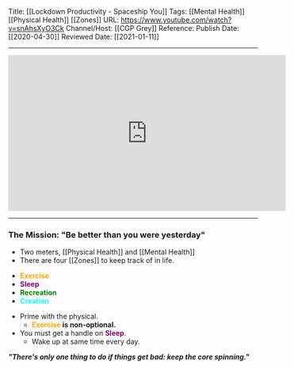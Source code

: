 Title: [[Lockdown Productivity - Spaceship You]]
Tags: [[Mental Health]] [[Physical Health]] [[Zones]]
URL: https://www.youtube.com/watch?v=snAhsXyO3Ck
Channel/Host: [[CGP Grey]]
Reference: 
Publish Date: [[2020-04-30]]
Reviewed Date: [[2021-01-11]]

---

<center>
	<iframe width="560" height="315" src="https://www.youtube-nocookie.com/embed/snAhsXyO3Ck" frameborder="0" allow="accelerometer; autoplay; encrypted-media; gyroscope; picture-in-picture" allowfullscreen></iframe>
</center>

---
### The Mission: "Be better than you were yesterday"

- Two meters, [[Physical Health]] and [[Mental Health]]
- There are four [[Zones]] to keep track of in life.
<ul>
	<li><b style='color:orange'>Exercise</b></li>
	<li><b style='color:purple'>Sleep</b></li>
	<li><b style='color:green'>Recreation</b></li>
	<li><b style='color:cyan'>Creation</b></li>
</ul>

- Prime with the physical.
	- <b><b style='color:orange'>Exercise</b> is non-optional.</b>
- You must get a handle on <b style='color:purple'>Sleep</b>. 
	- Wake up at same time every day.

<b><i>"There's only one thing to do if things get bad: keep the core spinning."</i></b>